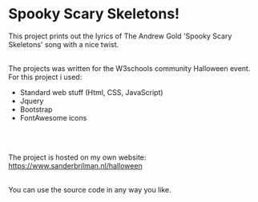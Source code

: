 # Spooky Scary Skeletons!

This project prints out the lyrics of The Andrew Gold 'Spooky Scary Skeletons' song with a nice twist.<br><br>

The projects was written for the W3schools community Halloween event.<br>
For this project i used:
- Standard web stuff (Html, CSS, JavaScript)
- Jquery
- Bootstrap
- FontAwesome icons

<br><br>

The project is hosted on my own website:
https://www.sanderbrilman.nl/halloween
<br><br>

You can use the source code in any way you like.
